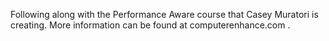 Following along with the Performance Aware course that Casey Muratori is creating. More information can be found at computerenhance.com .